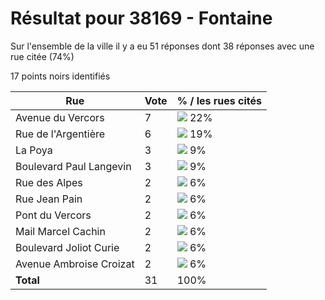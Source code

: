# Résultat pour 38169 - Fontaine

Sur l'ensemble de la ville il y a eu 51 réponses dont 38 réponses avec une rue citée (74%)

17 points noirs identifiés

| Rue | Vote | % / les rues cités|
|-----|------|-------------------|
| Avenue du Vercors | 7 | <img src="../../img/bar_22.gif" />&nbsp;22%|
| Rue de l'Argentière | 6 | <img src="../../img/bar_19.gif" />&nbsp;19%|
| La Poya | 3 | <img src="../../img/bar_9.gif" />&nbsp;9%|
| Boulevard Paul Langevin | 3 | <img src="../../img/bar_9.gif" />&nbsp;9%|
| Rue des Alpes | 2 | <img src="../../img/bar_6.gif" />&nbsp;6%|
| Rue Jean Pain | 2 | <img src="../../img/bar_6.gif" />&nbsp;6%|
| Pont du Vercors | 2 | <img src="../../img/bar_6.gif" />&nbsp;6%|
| Mail Marcel Cachin | 2 | <img src="../../img/bar_6.gif" />&nbsp;6%|
| Boulevard Joliot Curie | 2 | <img src="../../img/bar_6.gif" />&nbsp;6%|
| Avenue Ambroise Croizat | 2 | <img src="../../img/bar_6.gif" />&nbsp;6%|
| **Total** | 31 | 100%|
